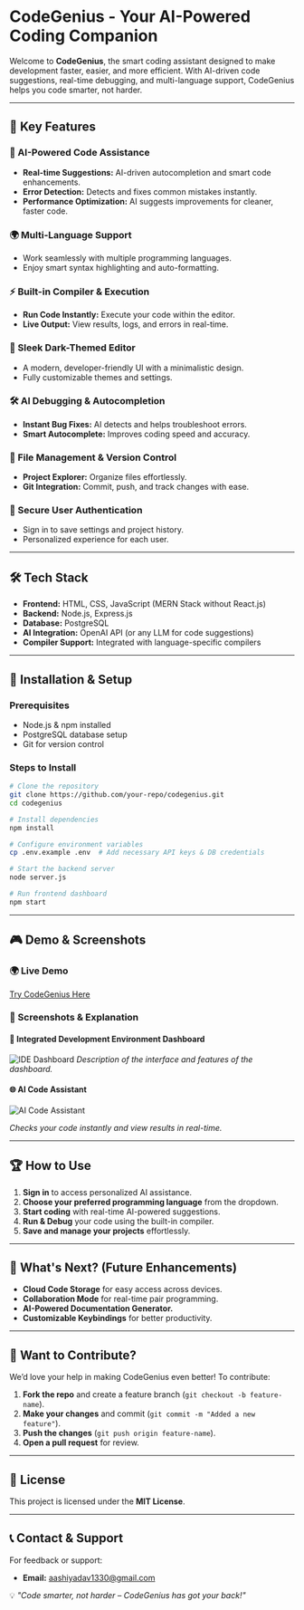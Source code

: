 # CodeGenius - Your AI-Powered Coding Companion

Welcome to **CodeGenius**, the smart coding assistant designed to make development faster, easier, and more efficient. With AI-driven code suggestions, real-time debugging, and multi-language support, CodeGenius helps you code smarter, not harder.

---

## 🎯 Key Features

### 🤖 AI-Powered Code Assistance
- **Real-time Suggestions:** AI-driven autocompletion and smart code enhancements.
- **Error Detection:** Detects and fixes common mistakes instantly.
- **Performance Optimization:** AI suggests improvements for cleaner, faster code.

### 🌍 Multi-Language Support
- Work seamlessly with multiple programming languages.
- Enjoy smart syntax highlighting and auto-formatting.

### ⚡ Built-in Compiler & Execution
- **Run Code Instantly:** Execute your code within the editor.
- **Live Output:** View results, logs, and errors in real-time.

### 🎨 Sleek Dark-Themed Editor
- A modern, developer-friendly UI with a minimalistic design.
- Fully customizable themes and settings.

### 🛠 AI Debugging & Autocompletion
- **Instant Bug Fixes:** AI detects and helps troubleshoot errors.
- **Smart Autocomplete:** Improves coding speed and accuracy.

### 📂 File Management & Version Control
- **Project Explorer:** Organize files effortlessly.
- **Git Integration:** Commit, push, and track changes with ease.

### 🔐 Secure User Authentication
- Sign in to save settings and project history.
- Personalized experience for each user.

---

## 🛠 Tech Stack
- **Frontend:** HTML, CSS, JavaScript (MERN Stack without React.js)
- **Backend:** Node.js, Express.js
- **Database:** PostgreSQL
- **AI Integration:** OpenAI API (or any LLM for code suggestions)
- **Compiler Support:** Integrated with language-specific compilers

---

## 📌 Installation & Setup

### Prerequisites
- Node.js & npm installed
- PostgreSQL database setup
- Git for version control

### Steps to Install
```sh
# Clone the repository
git clone https://github.com/your-repo/codegenius.git
cd codegenius

# Install dependencies
npm install

# Configure environment variables
cp .env.example .env  # Add necessary API keys & DB credentials

# Start the backend server
node server.js

# Run frontend dashboard
npm start
```

---

## 🎮 Demo & Screenshots

### 🌍 Live Demo
[Try CodeGenius Here](https://your-demo-link.com)

### 📸 Screenshots & Explanation

#### 📝 Integrated Development Environment Dashboard
![IDE Dashboard](https://i.ibb.co/6JYWptwQ/index.jpg)
*Description of the interface and features of the dashboard.*

#### 🌐 AI Code Assistant
![AI Code Assistant](https://i.ibb.co/PGkxrMX0/Screenshot-2025-02-26-095230.png)

*Checks your code instantly and view results in real-time.*

---

## 🏆 How to Use
1. **Sign in** to access personalized AI assistance.
2. **Choose your preferred programming language** from the dropdown.
3. **Start coding** with real-time AI-powered suggestions.
4. **Run & Debug** your code using the built-in compiler.
5. **Save and manage your projects** effortlessly.

---

## 🚀 What's Next? (Future Enhancements)
- **Cloud Code Storage** for easy access across devices.
- **Collaboration Mode** for real-time pair programming.
- **AI-Powered Documentation Generator.**
- **Customizable Keybindings** for better productivity.

---

## 🤝 Want to Contribute?
We’d love your help in making CodeGenius even better! To contribute:
1. **Fork the repo** and create a feature branch (`git checkout -b feature-name`).
2. **Make your changes** and commit (`git commit -m "Added a new feature"`).
3. **Push the changes** (`git push origin feature-name`).
4. **Open a pull request** for review.

---

## 📜 License
This project is licensed under the **MIT License**.

---

## 📞 Contact & Support
For feedback or support:
- **Email:** aashiyadav1330@gmail.com

💡 *"Code smarter, not harder – CodeGenius has got your back!"*

